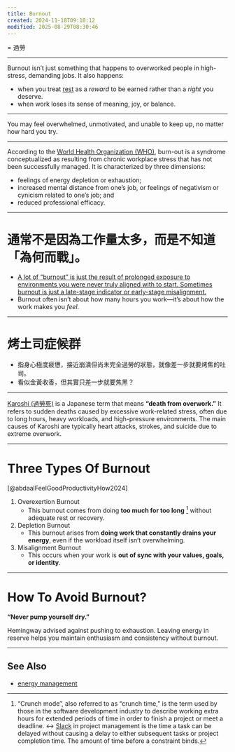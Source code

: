 ```yaml
---
title: Burnout
created: 2024-11-18T09:18:12
modified: 2025-08-29T08:30:46
---
```


= 過勞

---

Burnout isn’t just something that happens to overworked people in high-stress, demanding jobs. It also happens:

* when you treat [rest](rest,%20reset,%20relax,%20recharge.md) as a _reward_ to be earned rather than a _right_ you deserve.
* when work loses its sense of meaning, joy, or balance.

---

You may feel overwhelmed, unmotivated, and unable to keep up, no matter how hard you try.

---

According to the [World Health Organization (WHO)](https://www.who.int/news/item/28-05-2019-burn-out-an-occupational-phenomenon-international-classification-of-diseases), burn-out is a syndrome conceptualized as resulting from chronic workplace stress that has not been successfully managed. It is characterized by three dimensions:

* feelings of energy depletion or exhaustion;
* increased mental distance from one’s job, or feelings of negativism or cynicism related to one’s job; and
* reduced professional efficacy.

---

# 通常不是因為工作量太多，而是不知道「為何而戰」。

* [A lot of “burnout” is just the result of prolonged exposure to environments you were never truly aligned with to start. Sometimes burnout is just a late-stage indicator or early-stage misalignment.](https://x.com/anuatluru/status/1773520190543626340)
* Burnout often isn’t about how many hours you work—it’s about how the work makes you _feel_.

---

# 烤土司症候群

* 指身心極度疲憊，接近崩潰但尚未完全過勞的狀態，就像差一步就要烤焦的吐司。
* 看似金黃收香，但其實只差一步就要焦黑？

---

[Karoshi (過勞死)](https://www.google.com/search?q=Karoshi) is a Japanese term that means **“death from overwork.”** It refers to sudden deaths caused by excessive work-related stress, often due to long hours, heavy workloads, and high-pressure environments. The main causes of Karoshi are typically heart attacks, strokes, and suicide due to extreme overwork.

---

# Three Types Of Burnout

[@abdaalFeelGoodProductivityHow2024]

1. Overexertion Burnout
	* This burnout comes from doing **too much for too long** [^1] without adequate rest or recovery.
2. Depletion Burnout
	* This burnout arises from **doing work that constantly drains your energy**, even if the workload itself isn’t overwhelming.
3. Misalignment Burnout
	* This occurs when your work is **out of sync with your values, goals, or identity**.

---

# How To Avoid Burnout?

**“Never pump yourself dry.”**

Hemingway advised against pushing to exhaustion. Leaving energy in reserve helps you maintain enthusiasm and consistency without burnout.

---

## See Also

* [energy management](Energy%20Management.md)

[^1]: “Crunch mode”, also referred to as “crunch time,” is the term used by those in the software development industry to describe working extra hours for extended periods of time in order to finish a project or meet a deadline. ↔ [Slack](slackness.md) in project management is the time a task can be delayed without causing a delay to either subsequent tasks or project completion time. The amount of time before a constraint binds.
